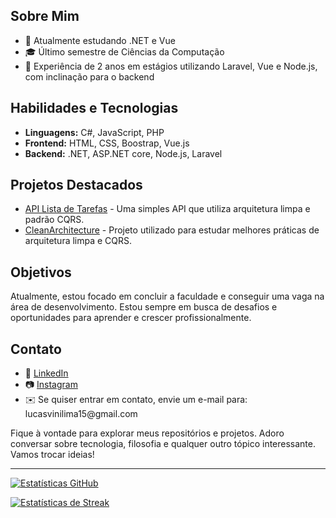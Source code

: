 <h2>Sobre Mim</h2>

<ul>
  <li>🚀 Atualmente estudando .NET e Vue</li>
  <li>🎓 Último semestre de Ciências da Computação</li>
  <li>💼 Experiência de 2 anos em estágios utilizando Laravel, Vue e Node.js, com inclinação para o backend</li>
</ul>

<h2>Habilidades e Tecnologias</h2>

<ul>
  <li><strong>Linguagens:</strong> C#, JavaScript, PHP</li>
  <li><strong>Frontend:</strong> HTML, CSS, Boostrap, Vue.js</li>
  <li><strong>Backend:</strong> .NET, ASP.NET core, Node.js, Laravel</li>
</ul>

<h2>Projetos Destacados</h2>

<ul>
  <li><a href="https://github.com/lucas-lima-developer/ListaDeTarefas">API Lista de Tarefas</a> - Uma simples API que utiliza arquitetura limpa e padrão CQRS.</li>
  <li><a href="https://github.com/lucas-lima-developer/CleanArchitecture">CleanArchitecture</a> - Projeto utilizado para estudar melhores práticas de arquitetura limpa e CQRS.</li>
</ul>

<h2>Objetivos</h2>

<p>Atualmente, estou focado em concluir a faculdade e conseguir uma vaga na área de desenvolvimento. Estou sempre em busca de desafios e oportunidades para aprender e crescer profissionalmente.</p>

<h2>Contato</h2>

<ul>
  <li>💼 <a href="https://linkedin.com/in/lucas-lima15">LinkedIn</a></li>
  <li>📷 <a href="https://instagram.com/lucaslimadev">Instagram</a></li>
  <li>✉️ Se quiser entrar em contato, envie um e-mail para: lucasvinilima15@gmail.com</li>
</ul>

<p>Fique à vontade para explorar meus repositórios e projetos. Adoro conversar sobre tecnologia, filosofia e qualquer outro tópico interessante. Vamos trocar ideias!</p>

---
[![Estatísticas GitHub](https://github-readme-stats.vercel.app/api?username=lucas-lima-developer&show_icons=true&locale=pt-br&include_all_commits=true&hide_title=true&theme=dark)](https://github-readme-stats.vercel.app/api?username=lucas-lima-developer&show_icons=true&locale=pt-br&include_all_commits=true&hide_title=true&theme=dark)

[![Estatísticas de Streak](https://github-readme-streak-stats.herokuapp.com/?user=lucas-lima-developer&theme=dark)](https://github-readme-streak-stats.herokuapp.com/?user=lucas-lima-developer&theme=dark)
